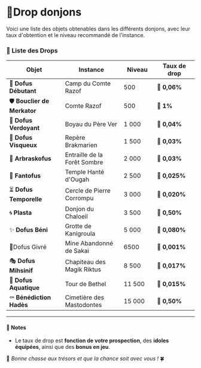 # 🔱Drop donjons

Voici une liste des objets obtenables dans les différents donjons, avec leur taux d'obtention et le niveau recommandé de l'instance.

### 📜 Liste des Drops <a href="#liste-des-drops" id="liste-des-drops"></a>

<table><thead><tr><th width="208">Objet</th><th width="230">Instance</th><th width="111">Niveau</th><th width="158">Taux de drop</th></tr></thead><tbody><tr><td>🥚 <strong>Dofus Débutant</strong></td><td>Camp du Comte Razof</td><td>500</td><td>🎯 <strong>0,06%</strong></td></tr><tr><td>🛡️ <strong>Bouclier de Merkator</strong></td><td>Comte Razof</td><td>500</td><td>🎯 <strong>1%</strong></td></tr><tr><td>🌿 <strong>Dofus Verdoyant</strong></td><td>Boyau du Père Ver</td><td>1 000</td><td>🎯 <strong>0,04%</strong></td></tr><tr><td>🧪 <strong>Dofus Visqueux</strong></td><td>Repère Brakmarien</td><td>1 500</td><td>🎯 <strong>0,03%</strong></td></tr><tr><td>🌲 <strong>Arbraskofus</strong></td><td>Entraille de la Forêt Sombre</td><td>2 000</td><td>🎯 <strong>0,03%</strong></td></tr><tr><td>👻 <strong>Fantofus</strong></td><td>Temple Hanté d'Ougah</td><td>2 500</td><td>🎯 <strong>0,025%</strong></td></tr><tr><td>⏳ <strong>Dofus Temporelle</strong></td><td>Cercle de Pierre Corrompu</td><td>3 000</td><td>🎯 <strong>0,020%</strong></td></tr><tr><td>🌀 <strong>Plasta</strong></td><td>Donjon du Chaloeil</td><td>3 500</td><td>🎯 <strong>0,50%</strong></td></tr><tr><td>✨ <strong>Dofus Béni</strong></td><td>Grotte de Kanigroula</td><td>5 000</td><td>🎯 <strong>0,080%</strong></td></tr><tr><td>🥚Dofus Givré</td><td>Mine Abandonné de Sakai</td><td>6500</td><td>🎯 <strong>0,001%</strong></td></tr><tr><td>🎭 <strong>Dofus Mihsinif</strong></td><td>Chapiteau des Magik Riktus</td><td>8 500</td><td>🎯 <strong>0,017%</strong></td></tr><tr><td>🌊 <strong>Dofus Aquatique</strong></td><td>Tour de Bethel</td><td>11 500</td><td>🎯 <strong>0,015%</strong></td></tr><tr><td>⚰️ <strong>Bénédiction Hadès</strong></td><td>Cimetière des Mastodontes</td><td>15 000</td><td>🎯 <strong>0,50%</strong></td></tr></tbody></table>

***

#### 📌 Notes <a href="#notes" id="notes"></a>

* Le taux de drop est **fonction de votre prospection**, des **idoles équipées**, ainsi que des **bonus en jeu**.

🏹 _Bonne chasse aux trésors et que la chance soit avec vous !_ 🍀
